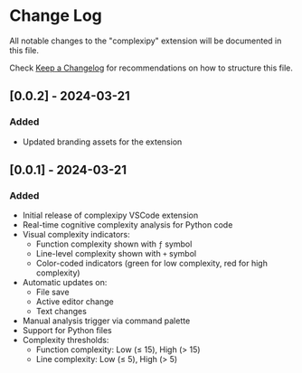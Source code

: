 # Change Log

All notable changes to the "complexipy" extension will be documented in this file.

Check [Keep a Changelog](http://keepachangelog.com/) for recommendations on how to structure this file.

## [0.0.2] - 2024-03-21

### Added
- Updated branding assets for the extension

## [0.0.1] - 2024-03-21

### Added
- Initial release of complexipy VSCode extension
- Real-time cognitive complexity analysis for Python code
- Visual complexity indicators:
  - Function complexity shown with `ƒ` symbol
  - Line-level complexity shown with `+` symbol
  - Color-coded indicators (green for low complexity, red for high complexity)
- Automatic updates on:
  - File save
  - Active editor change
  - Text changes
- Manual analysis trigger via command palette
- Support for Python files
- Complexity thresholds:
  - Function complexity: Low (≤ 15), High (> 15)
  - Line complexity: Low (≤ 5), High (> 5)